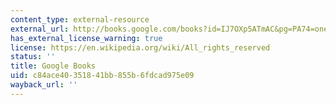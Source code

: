 ```yaml
---
content_type: external-resource
external_url: http://books.google.com/books?id=IJ7OXp5ATmAC&pg=PA74=onepage
has_external_license_warning: true
license: https://en.wikipedia.org/wiki/All_rights_reserved
status: ''
title: Google Books
uid: c84ace40-3518-41bb-855b-6fdcad975e09
wayback_url: ''
---
```

